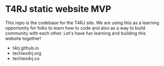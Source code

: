 # T4RJ static website MVP
This repo is the codebase for the T4RJ site. We are using this as a learning opportunity for folks to learn how to code and also as a way to build community with each other. Let's have fun learning and building this website together!

- t4rj.github.io
- techies4rj.org
- techies4rj.co
